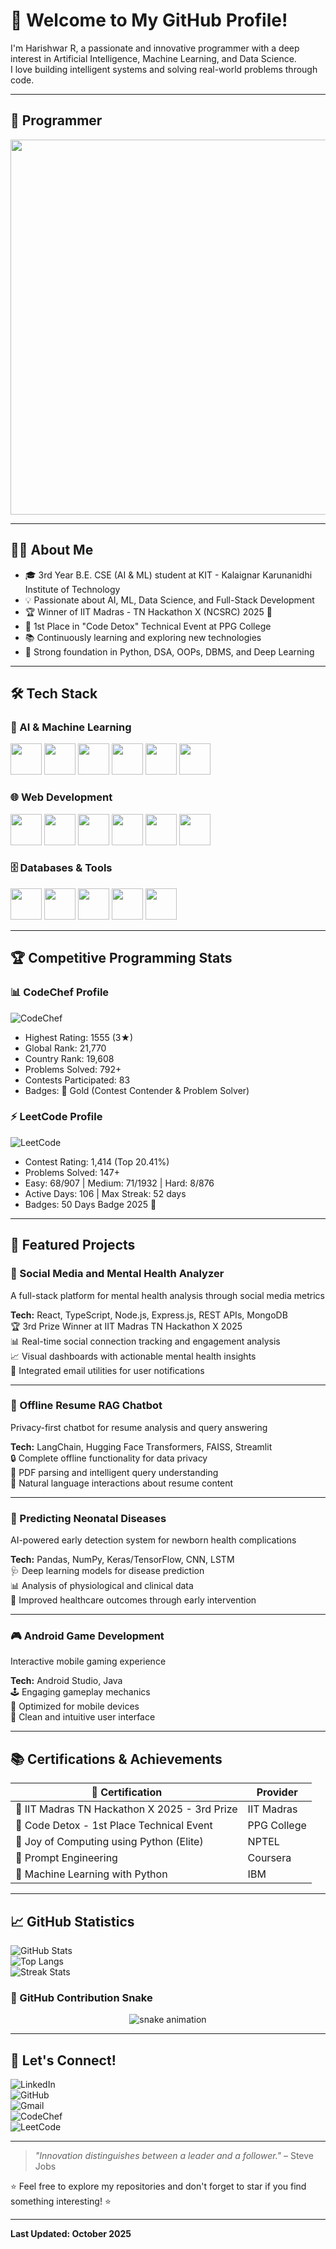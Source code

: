 # 🚀 Welcome to My GitHub Profile!
I'm Harishwar R, a passionate and innovative programmer with a deep interest in Artificial Intelligence, Machine Learning, and Data Science.  
I love building intelligent systems and solving real-world problems through code.

---

## 🎉 Programmer   
<p align="center">
  <img src="https://media.giphy.com/media/qgQUggAC3Pfv687qPC/giphy.gif" width="600" />
</p>

---

## 👨‍💻 About Me
- 🎓 3rd Year B.E. CSE (AI & ML) student at KIT - Kalaignar Karunanidhi Institute of Technology  
- 💡 Passionate about AI, ML, Data Science, and Full-Stack Development  
- 🏆 Winner of IIT Madras - TN Hackathon X (NCSRC) 2025 🥉  
- 🥇 1st Place in "Code Detox" Technical Event at PPG College  
- 📚 Continuously learning and exploring new technologies  
- 🧠 Strong foundation in Python, DSA, OOPs, DBMS, and Deep Learning  

---

## 🛠️ Tech Stack  

### 🤖 AI & Machine Learning  
<p align="left">
<img src="https://cdn.jsdelivr.net/gh/devicons/devicon/icons/python/python-original.svg" width="50" height="50"/>
<img src="https://cdn.jsdelivr.net/gh/devicons/devicon/icons/tensorflow/tensorflow-original.svg" width="50" height="50"/>
<img src="https://cdn.jsdelivr.net/gh/devicons/devicon/icons/keras/keras-original.svg" width="50" height="50"/>
<img src="https://cdn.jsdelivr.net/gh/devicons/devicon/icons/pandas/pandas-original.svg" width="50" height="50"/>
<img src="https://cdn.jsdelivr.net/gh/devicons/devicon/icons/numpy/numpy-original.svg" width="50" height="50"/>
<img src="https://cdn.jsdelivr.net/gh/devicons/devicon/icons/matplotlib/matplotlib-original.svg" width="50" height="50"/>
</p>

### 🌐 Web Development  
<p align="left">
<img src="https://cdn.jsdelivr.net/gh/devicons/devicon/icons/react/react-original.svg" width="50" height="50"/>
<img src="https://cdn.jsdelivr.net/gh/devicons/devicon/icons/typescript/typescript-original.svg" width="50" height="50"/>
<img src="https://cdn.jsdelivr.net/gh/devicons/devicon/icons/nodejs/nodejs-original.svg" width="50" height="50"/>
<img src="https://cdn.jsdelivr.net/gh/devicons/devicon/icons/express/express-original.svg" width="50" height="50"/>
<img src="https://cdn.jsdelivr.net/gh/devicons/devicon/icons/html5/html5-original.svg" width="50" height="50"/>
<img src="https://cdn.jsdelivr.net/gh/devicons/devicon/icons/css3/css3-original.svg" width="50" height="50"/>
</p>

### 🗄️ Databases & Tools  
<p align="left">
<img src="https://cdn.jsdelivr.net/gh/devicons/devicon/icons/mongodb/mongodb-original.svg" width="50" height="50"/>
<img src="https://cdn.jsdelivr.net/gh/devicons/devicon/icons/git/git-original.svg" width="50" height="50"/>
<img src="https://cdn.jsdelivr.net/gh/devicons/devicon/icons/github/github-original.svg" width="50" height="50"/>
<img src="https://cdn.jsdelivr.net/gh/devicons/devicon/icons/vscode/vscode-original.svg" width="50" height="50"/>
<img src="https://streamlit.io/images/brand/streamlit-mark-color.png" width="50" height="50"/>
</p>

---

## 🏆 Competitive Programming Stats

### 📊 CodeChef Profile  
![CodeChef](https://img.shields.io/badge/CodeChef-%2523B92B27.svg?style=for-the-badge&logo=CodeChef&logoColor=white)  

- Highest Rating: 1555 (3★)  
- Global Rank: 21,770  
- Country Rank: 19,608  
- Problems Solved: 792+  
- Contests Participated: 83  
- Badges: 🥇 Gold (Contest Contender & Problem Solver)  

### ⚡ LeetCode Profile  
![LeetCode](https://img.shields.io/badge/LeetCode-000000?style=for-the-badge&logo=LeetCode&logoColor=#d16c06)  

- Contest Rating: 1,414 (Top 20.41%)  
- Problems Solved: 147+  
- Easy: 68/907 | Medium: 71/1932 | Hard: 8/876  
- Active Days: 106 | Max Streak: 52 days  
- Badges: 50 Days Badge 2025 🏅  

---

## 🎯 Featured Projects

### 🧠 Social Media and Mental Health Analyzer  
A full-stack platform for mental health analysis through social media metrics  

**Tech:** React, TypeScript, Node.js, Express.js, REST APIs, MongoDB  
🏆 3rd Prize Winner at IIT Madras TN Hackathon X 2025  
📊 Real-time social connection tracking and engagement analysis  
📈 Visual dashboards with actionable mental health insights  
📧 Integrated email utilities for user notifications  

---

### 📄 Offline Resume RAG Chatbot  
Privacy-first chatbot for resume analysis and query answering  

**Tech:** LangChain, Hugging Face Transformers, FAISS, Streamlit  
🔒 Complete offline functionality for data privacy  
📖 PDF parsing and intelligent query understanding  
💬 Natural language interactions about resume content  

---

### 👶 Predicting Neonatal Diseases  
AI-powered early detection system for newborn health complications  

**Tech:** Pandas, NumPy, Keras/TensorFlow, CNN, LSTM  
🩺 Deep learning models for disease prediction  
📊 Analysis of physiological and clinical data  
🎯 Improved healthcare outcomes through early intervention  

---

### 🎮 Android Game Development  
Interactive mobile gaming experience  

**Tech:** Android Studio, Java  
🕹️ Engaging gameplay mechanics  
📱 Optimized for mobile devices  
🎨 Clean and intuitive user interface  

---

## 📚 Certifications & Achievements

| 🏅 Certification | Provider |
|------------------|----------|
| 🥇 IIT Madras TN Hackathon X 2025 - 3rd Prize | IIT Madras |
| 🥇 Code Detox - 1st Place Technical Event | PPG College |
| 📜 Joy of Computing using Python (Elite) | NPTEL |
| 🤖 Prompt Engineering | Coursera |
| 🧠 Machine Learning with Python | IBM |

---

## 📈 GitHub Statistics  
![GitHub Stats](https://github-readme-stats.vercel.app/api?username=TecqHarishKrish&show_icons=true&theme=radical)  
![Top Langs](https://github-readme-stats.vercel.app/api/top-langs/?username=TecqHarishKrish&layout=compact&theme=radical)  
![Streak Stats](https://github-readme-streak-stats.herokuapp.com/?user=TecqHarishKrish&theme=radical)  

### 🐍 GitHub Contribution Snake  
<p align="center">
  <img src="https://github.com/TecqHarishKrish/TecqHarishKrish/blob/output/github-contribution-grid-snake.svg" alt="snake animation" />
</p>

---

## 🌟 Let's Connect!  
![LinkedIn](https://img.shields.io/badge/LinkedIn-0077B5?style=for-the-badge&logo=linkedin&logoColor=white)  
![GitHub](https://img.shields.io/badge/GitHub-100000?style=for-the-badge&logo=github&logoColor=white)  
![Gmail](https://img.shields.io/badge/Gmail-D14836?style=for-the-badge&logo=gmail&logoColor=white)  
![CodeChef](https://img.shields.io/badge/CodeChef-%2523B92B27.svg?style=for-the-badge&logo=CodeChef&logoColor=white)  
![LeetCode](https://img.shields.io/badge/LeetCode-000000?style=for-the-badge&logo=LeetCode&logoColor=#d16c06)  

---

> *"Innovation distinguishes between a leader and a follower."* – Steve Jobs  

⭐ Feel free to explore my repositories and don't forget to star if you find something interesting! ⭐  

---

**Last Updated: October 2025**
